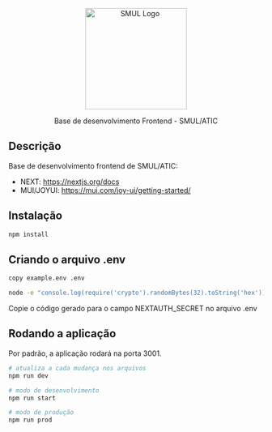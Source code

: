 <p align="center">
  <a href="https://www.prefeitura.sp.gov.br/cidade/secretarias/licenciamento/" target="blank"><img src="https://www.prefeitura.sp.gov.br/cidade/secretarias/upload/chamadas/URBANISMO_E_LICENCIAMENTO_HORIZONTAL_FUNDO_CLARO_1665756993.png" width="200" alt="SMUL Logo" /></a>
</p>

[circleci-image]: https://img.shields.io/circleci/build/github/nestjs/nest/master?token=abc123def456
[circleci-url]: https://circleci.com/gh/nestjs/nest

  <p align="center">Base de desenvolvimento Frontend - SMUL/ATIC</p>

## Descrição

Base de desenvolvimento frontend de SMUL/ATIC:

- NEXT: https://nextjs.org/docs
- MUI/JOYUI: https://mui.com/joy-ui/getting-started/

## Instalação

```bash
npm install
```

## Criando o arquivo .env

```bash
copy example.env .env
```

```bash
node -e "console.log(require('crypto').randomBytes(32).toString('hex'))"
```

Copie o código gerado para o campo NEXTAUTH_SECRET no arquivo .env

## Rodando a aplicação

Por padrão, a aplicação rodará na porta 3001.

```bash
# atualiza a cada mudança nos arquivos
npm run dev
```
```bash
# modo de desenvolvimento
npm run start
```
```bash
# modo de produção
npm run prod
```
